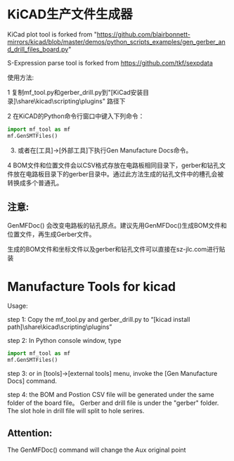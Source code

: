 
# KiCAD生产文件生成器

KiCad plot tool is forked from "https://github.com/blairbonnett-mirrors/kicad/blob/master/demos/python_scripts_examples/gen_gerber_and_drill_files_board.py"

S-Expression parse tool is forked from https://github.com/tkf/sexpdata


使用方法:

1 复制mf_tool.py和gerber_drill.py到"[KiCad安装目录]\share\kicad\scripting\plugins" 路径下

2 在KiCAD的Python命令行窗口中键入下列命令：

```python
import mf_tool as mf
mf.GenSMTFiles()
```

3. 或者在[工具]->[外部工具]下执行Gen Manufacture Docs命令。

4 BOM文件和位置文件会以CSV格式存放在电路板相同目录下，gerber和钻孔文件放在电路板目录下的gerber目录中。通过此方法生成的钻孔文件中的槽孔会被转换成多个普通孔。

## 注意:

GenMFDoc() 会改变电路板的钻孔原点。建议先用GenMFDoc()生成BOM文件和位置文件，再生成Gerber文件。

生成的BOM文件和坐标文件以及gerber和钻孔文件可以直接在sz-jlc.com进行贴装


# Manufacture Tools for kicad

Usage:

step 1: Copy the mf_tool.py and gerber_drill.py to “[kicad install path]\share\kicad\scripting\plugins”

step 2: In Python console window, type 
```python
import mf_tool as mf
mf.GenSMTFiles()
```

step 3: or in [tools]->[external tools] menu, invoke the [Gen Manufacture Docs] command.

step 4: the BOM and Postion CSV file will be generated under the same folder of the board file。 Gerber and drill file is under the "gerber" folder. The slot hole in drill file will split to hole serires.

## Attention:

The GenMFDoc() command will change the Aux original point

